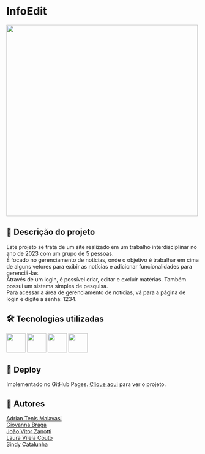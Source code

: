# InfoEdit
<div style="display: inline_block">
  <img src="https://i.ibb.co/fM254dj/infoedit.png" width="500px">
</div>

## 📄 Descrição do projeto
Este projeto se trata de um site realizado em um trabalho interdisciplinar no ano de 2023 com um grupo de 5 pessoas.<br>
É focado no gerenciamento de notícias, onde o objetivo é trabalhar em cima de alguns vetores para exibir as notícias e adicionar funcionalidades para gerenciá-las.<br>
Através de um login, é possível criar, editar e excluir matérias. Também possui um sistema simples de pesquisa.<br>
Para acessar a área de gerenciamento de notícias, vá para a página de login e digite a senha: 1234.

## 🛠 Tecnologias utilizadas
<div>
  <img width="50" src="https://cdn.jsdelivr.net/gh/devicons/devicon@latest/icons/html5/html5-original.svg">
  <img width="50" src="https://cdn.jsdelivr.net/gh/devicons/devicon@latest/icons/css3/css3-original.svg">
  <img width="50" src="https://cdn.jsdelivr.net/gh/devicons/devicon@latest/icons/javascript/javascript-original.svg">
  <img width="50" src="https://cdn.jsdelivr.net/gh/devicons/devicon@latest/icons/trello/trello-original.svg">
</div>

## 🚀 Deploy
Implementado no GitHub Pages. <a href= "https://joaozanotti.github.io/InfoEdit/htmls/" target="_blank"> Clique aqui</a> para ver o projeto.

## 🚧 Autores
<a href="https://github.com/AdrianTMalavasi">Adrian Tenis Malavasi</a><br>
<a href="https://github.com/Giovanna-br">Giovanna Braga</a><br>
<a href="https://github.com/joaozanotti">João Vitor Zanotti</a><br>
<a href="https://github.com/LauraVill">Laura Vilela Couto</a><br>
<a href="https://github.com/Sindy-Catalunha">Sindy Catalunha</a><br>
